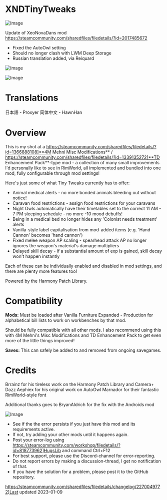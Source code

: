 # XNDTinyTweaks

![Image](https://i.imgur.com/buuPQel.png)

Update of XeoNovaDans mod
https://steamcommunity.com/sharedfiles/filedetails/?id=2017485672

- Fixed the AutoOwl setting
- Should no longer clash with LWM Deep Storage
- Russian translation added, via Reiquard

![Image](https://i.imgur.com/pufA0kM.png)

	
![Image](https://i.imgur.com/Z4GOv8H.png)

# **Translations**

日本語 - Proxyer
简体中文 - HawnHan

# **Overview**

This is my shot at a https://steamcommunity.com/sharedfiles/filedetails/?id=1366888108]**4M Mehni Misc Modifications** / https://steamcommunity.com/sharedfiles/filedetails/?id=1339135272]**TD Enhancement Pack**-type mod - a collection of many small improvements I'd personally like to see in RimWorld, all implemented and bundled into one mod, fully configurable through mod settings!

Here's just some of what Tiny Tweaks currently has to offer:


- Animal medical alerts - no more bonded animals bleeding out without notice!
- Caravan food restrictions - assign food restrictions for your caravans
- Night Owls automatically have their timetables set to the correct 11 AM - 7 PM sleeping schedule - no more -10 mood debuffs!
- Being in a medical bed no longer hides any 'Colonist needs treatment' alerts
- Vanilla-style label capitalisation from mod-added items (e.g. 'Hand Cannon' becomes 'hand cannon')
- Fixed melee weapon AP scaling - spearhead attack AP no longer ignores the weapon's material's damage multipliers
- Delayed skill decay - if a substantial amount of exp is gained, skill decay won't happen instantly



Each of these can be individually enabled and disabled in mod settings, and there are plenty more features too!

Powered by the Harmony Patch Library.

# **Compatibility**

**Mods:**
Must be loaded after Vanilla Furniture Expanded - Production for alphabetical bill lists to work on workbenches by that mod.

Should be fully compatible with all other mods. I also recommend using this with 4M Mehni's Misc Modifications and TD Enhancement Pack to get even more of the little things improved!

**Saves:**
This can safely be added to and removed from ongoing savegames.

# **Credits**

Brrainz for his tireless work on the Harmony Patch Library and Camera+
Dazz Aephiex for his original work on AutoOwl
Marnador for their fantastic RimWorld-style font

Additional thanks goes to BryanAldrich for the fix with the Androids mod


![Image](https://i.imgur.com/PwoNOj4.png)



-  See if the the error persists if you just have this mod and its requirements active.
-  If not, try adding your other mods until it happens again.
-  Post your error-log using https://steamcommunity.com/workshop/filedetails/?id=818773962]HugsLib and command Ctrl+F12
-  For best support, please use the Discord-channel for error-reporting.
-  Do not report errors by making a discussion-thread, I get no notification of that.
-  If you have the solution for a problem, please post it to the GitHub repository.




https://steamcommunity.com/sharedfiles/filedetails/changelog/2270049772]Last updated 2023-01-09
